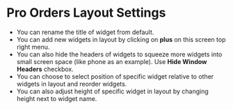 # Pro Orders Layout Settings


- You can rename the title of widget from default.
- You can add new widgets in layout by clicking on **plus** on this screen top right menu.
- You can also hide the headers of widgets to squeeze more widgets into small screen space (like phone as an example). Use **Hide Window Headers** checkbox.
- You can choose to select position of specific widget relative to other widgets in layout and reorder widgets.
- You can also adjust height of specific widget in layout by changing height next to widget name.


